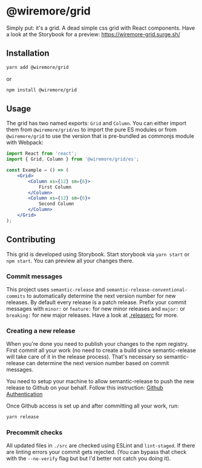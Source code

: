 # @wiremore/grid

Simply put: it's a grid. A dead simple css grid with React components. Have a look at the Storybook for a preview: https://wiremore-grid.surge.sh/

## Installation

```sh
yarn add @wiremore/grid
```

or

```sh
npm install @wiremore/grid
```

## Usage

The grid has two named exports: `Grid` and `Column`. You can either import them from `@wiremore/grid/es` to import the pure ES modules or from `@wiremore/grid` to use the version that is pre-bundled as commonjs module with Webpack:

```jsx
import React from 'react';
import { Grid, Column } from '@wiremore/grid/es';

const Example = () => (
    <Grid>
        <Column xs={12} sm={6}>
            First Column
        </Column>
        <Column xs={12} sm={6}>
            Second Column
        </Column>
    </Grid>
);
```

## Contributing

This grid is developed using Storybook. Start storybook via `yarn start` or `npm start`. You can preview all your changes there.

### Commit messages

This project uses `semantic-release` and `semantic-release-conventional-commits` to automatically determine the next version number for new releases. By default every release is a patch release. Prefix your commit messages with `minor:` or `feature:` for new minor releases and `major:` or `breaking:` for new major releases. Have a look at [.releaserc](.releaserc) for more.

### Creating a new release

When you're done you need to publish your changes to the npm registry. First commit all your work (no need to create a build since semantic-release will take care of it in the release process). That's necessary so semantic-release can determine the next version number based on commit messages.

You need to setup your machine to allow semantic-release to push the new release to Github on your behalf. Follow this instruction: [Github Authentication](https://github.com/semantic-release/github/blob/master/README.md#github-authentication)

Once Github access is set up and after committing all your work, run:

```sh
yarn release
```

### Precommit checks

All updated files in `./src` are checked using ESLint and `lint-staged`. If there are linting errors your commit gets rejected. (You can bypass that check with the `--no-verify` flag but but I'd better not catch you doing it).

